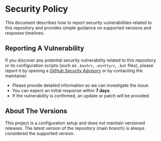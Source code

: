 # Security Policy

This document describes how to report security vulnerabilities related to this repository and provides simple guidance on supported versions and response timelines.

## Reporting A Vulnerability

If you discover any potential security vulnerability related to this repository or its configuration scripts (such as `.bashrc`, `.minttyrc`, `.bat` files), please report it by opening a [GitHub Security Advisory](https://github.com/JuegaTade7175/algol68-vscode-genie-setup/security/advisories/new) or by contacting the maintainer.

- Please provide detailed information so we can investigate the issue.
- You can expect an initial response within **7 days**.
- If the vulnerability is confirmed, an update or patch will be provided.

## About The Versions

This project is a configuration setup and does not maintain versioned releases. The latest version of the repository (main branch) is always considered the supported version.
